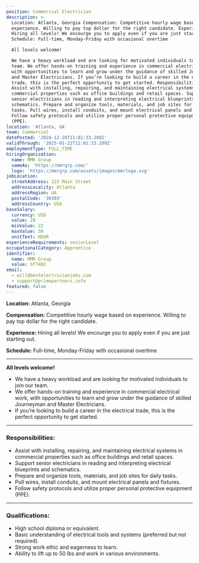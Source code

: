 ```yaml
---
position: Commercial Electrician
description: >-
  Location: Atlanta, Georgia Compensation: Competitive hourly wage based on
  experience. Willing to pay top dollar for the right candidate. Experience:
  Hiring all levels! We encourge you to apply even if you are just starting out.
  Schedule: Full-time, Monday-Friday with occasional overtime

  All levels welcome!

  We have a heavy workload and are looking for motivated individuals to join our
  team. We offer hands-on training and experience in commercial electrical work,
  with opportunities to learn and grow under the guidance of skilled Journeyman
  and Master Electricians. If you’re looking to build a career in the electrical
  trade, this is the perfect opportunity to get started. Responsibilities:
  Assist with installing, repairing, and maintaining electrical systems in
  commercial properties such as office buildings and retail spaces. Support
  senior electricians in reading and interpreting electrical blueprints and
  schematics. Prepare and organize tools, materials, and job sites for daily
  tasks. Pull wires, install conduits, and mount electrical panels and fixtures.
  Follow safety protocols and utilize proper personal protective equipment
  (PPE).
location: 'Atlanta, GA'
team: Commercial
datePosted: '2024-12-20T11:01:33.209Z'
validThrough: '2025-01-22T11:01:33.209Z'
employmentType: FULL_TIME
hiringOrganization:
  name: MMR Group
  sameAs: 'https://mmrgrp.com/'
  logo: 'https://mmrgrp.com/assets/images/mmrlogo.svg'
jobLocation:
  streetAddress: 123 Main Street
  addressLocality: Atlanta
  addressRegion: GA
  postalCode: '30303'
  addressCountry: USA
baseSalary:
  currency: USD
  value: 28
  minValue: 22
  maxValue: 38
  unitText: HOUR
experienceRequirements: seniorLevel
occupationalCategory: Apprentice
identifier:
  name: MMR Group
  value: bf7482
email:
  - will@bestelectricianjobs.com
  - support@primepartners.info
featured: false
---
```


**Location:** Atlanta, Georgia  

**Compensation:** Competitive hourly wage based on experience. Willing to pay top dollar for the right candidate. 

**Experience:** Hiring all levels! We encourge you to apply even if you are just starting out.

**Schedule:** Full-time, Monday-Friday with occasional overtime  

---

**All levels welcome!**
- We have a heavy workload and are looking for motivated individuals to join our team.
- We offer hands-on training and experience in commercial electrical work, with opportunities to learn and grow under the guidance of skilled Journeyman and Master Electricians.
- If you’re looking to build a career in the electrical trade, this is the perfect opportunity to get started.

---

### Responsibilities:
- Assist with installing, repairing, and maintaining electrical systems in commercial properties such as office buildings and retail spaces.  
- Support senior electricians in reading and interpreting electrical blueprints and schematics.  
- Prepare and organize tools, materials, and job sites for daily tasks.  
- Pull wires, install conduits, and mount electrical panels and fixtures.  
- Follow safety protocols and utilize proper personal protective equipment (PPE).  

---

### Qualifications:
- High school diploma or equivalent.  
- Basic understanding of electrical tools and systems (preferred but not required).  
- Strong work ethic and eagerness to learn.  
- Ability to lift up to 50 lbs and work in various environments.  



